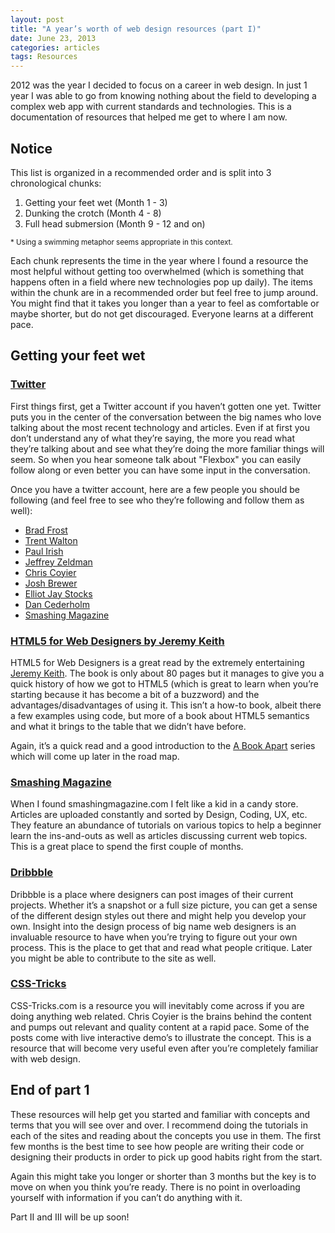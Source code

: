```yaml
---
layout: post
title: "A year’s worth of web design resources (part I)"
date: June 23, 2013
categories: articles
tags: Resources
---
```


2012 was the year I decided to focus on a career in web design. In just 1 year I was able to go from knowing nothing about the field to developing a complex web app with current standards and technologies. This is a documentation of resources that helped me get to where I am now. 

## Notice

This list is organized in a recommended order and is split into 3 chronological chunks:

1.	Getting your feet wet (Month 1 - 3)
2.	Dunking the crotch (Month 4 - 8)
3.	Full head submersion (Month 9 - 12 and on)

<small>* Using a swimming metaphor seems appropriate in this context.</small>

Each chunk represents the time in the year where I found a resource the most helpful without getting too overwhelmed (which is something that happens often in a field where new technologies pop up daily). The items within the chunk are in a recommended order but feel free to jump around. You might find that it takes you longer than a year to feel as comfortable or maybe shorter, but do not get discouraged. Everyone learns at a different pace. 

## Getting your feet wet

### [Twitter](https://twitter.com/)
First things first, get a Twitter account if you haven’t gotten one yet. Twitter puts you in the center of the conversation between the big names who love talking about the most recent technology and articles. Even if at first you don’t understand any of what they’re saying, the more you read what they’re talking about and see what they’re doing the more familiar things will seem. So when you hear someone talk about "Flexbox" you can easily follow along or even better you can have some input in the conversation. 

Once you have a twitter account, here are a few people you should be following (and feel free to see who they’re following and follow them as well):
	
+ [Brad Frost](https://twitter.com/brad_frost)
+ [Trent Walton](https://twitter.com/TrentWalton)
+ [Paul Irish](https://twitter.com/paul_irish)
+ [Jeffrey Zeldman](https://twitter.com/zeldman)
+ [Chris Coyier](https://twitter.com/chriscoyier)
+ [Josh Brewer](https://twitter.com/jbrewer)
+ [Elliot Jay Stocks](https://twitter.com/elliotjaystocks)
+ [Dan Cederholm](https://twitter.com/simplebits)
+ [Smashing Magazine](https://twitter.com/smashingmag)

### [HTML5 for Web Designers by Jeremy Keith](http://www.abookapart.com/products/html5-for-web-designers)
HTML5 for Web Designers is a great read by the extremely entertaining [Jeremy Keith](http://adactio.com/). The book is only about 80 pages but it manages to give you a quick history of how we got to HTML5 (which is great to learn when you’re starting because it has become a bit of a buzzword) and the advantages/disadvantages of using it. This isn’t a how-to book, albeit there a few examples using code, but more of a book about HTML5 semantics and what it brings to the table that we didn’t have before.

Again, it’s a quick read and a good introduction to the [A Book Apart](http://www.abookapart.com/) series which will come up later in the road map.  

### [Smashing Magazine](http://www.smashingmagazine.com/)
When I found smashingmagazine.com I felt like a kid in a candy store. Articles are uploaded constantly and sorted by Design, Coding, UX, etc. They feature an abundance of tutorials on various topics to help a beginner learn the ins-and-outs as well as articles discussing current web topics. This is a great place to spend the first couple of months.  

### [Dribbble](http://dribbble.com/)
Dribbble is a place where designers can post images of their current projects. Whether it’s a snapshot or a full size picture, you can get a sense of the different design styles out there and might help you develop your own. Insight into the design process of big name web designers is an invaluable resource to have when you’re trying to figure out your own process. This is the place to get that and read what people critique. Later you might be able to contribute to the site as well.  

### [CSS-Tricks](http://css-tricks.com/)
CSS-Tricks.com is a resource you will inevitably come across if you are doing anything web related. Chris Coyier is the brains behind the content and pumps out relevant and quality content at a rapid pace. Some of the posts come with live interactive demo’s to illustrate the concept. This is a resource that will become very useful even after you’re completely familiar with web design.

## End of part 1
These resources will help get you started and familiar with concepts and terms that you will see over and over. I recommend doing the tutorials in each of the sites and reading about the concepts you use in them. The first few months is the best time to see how people are writing their code or designing their products in order to pick up good habits right from the start. 

Again this might take you longer or shorter than 3 months but the key is to move on when you think you’re ready. There is no point in overloading yourself with information if you can’t do anything with it. 

Part II and III will be up soon!

